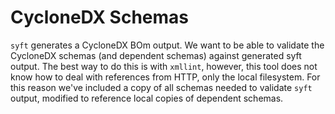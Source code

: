 # CycloneDX Schemas

`syft` generates a CycloneDX BOm output. We want to be able to validate the CycloneDX schemas
(and dependent schemas) against generated syft output. The best way to do this is with `xmllint`,
however, this tool does not know how to deal with references from HTTP, only the local filesystem.
For this reason we've included a copy of all schemas needed to validate `syft` output, modified
to reference local copies of dependent schemas.
